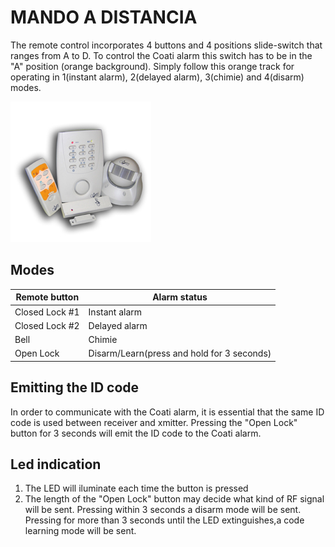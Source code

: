 # MANDO A DISTANCIA

The remote control incorporates 4 buttons and 4 positions slide-switch that ranges from A to D.
To control the Coati alarm this switch has to be in the "A" position (orange background). Simply follow this orange track for operating in 1(instant alarm), 2(delayed alarm), 3(chimie) and 4(disarm) modes.

![image](COATI_12524.jpg)

## Modes

| Remote button | Alarm status |
|-------------- | ------------ |
| Closed Lock #1 | Instant alarm |
| Closed Lock #2 | Delayed alarm |
| Bell | Chimie |
| Open Lock | Disarm/Learn(press and hold for 3 seconds)

## Emitting the ID code

In order to communicate with the Coati alarm, it is essential that the same ID code is used between receiver and xmitter. Pressing the "Open Lock" button for 3 seconds will emit the ID code to the Coati alarm.

## Led indication

1. The LED will iluminate each time the button is pressed
1. The length of the "Open Lock" button may decide what kind of RF signal will be sent. Pressing within 3 seconds a disarm mode will be sent. Pressing for more than 3 seconds until the LED extinguishes,a code learning mode will be sent.
